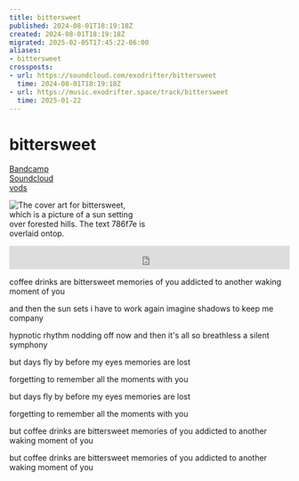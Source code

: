 ```yaml
---
title: bittersweet
published: 2024-08-01T18:19:18Z
created: 2024-08-01T18:19:18Z
migrated: 2025-02-05T17:45:22-06:00
aliases:
- bittersweet
crossposts:
- url: https://soundcloud.com/exodrifter/bittersweet
  time: 2024-08-01T18:19:18Z
- url: https://music.exodrifter.space/track/bittersweet
  time: 2025-01-22
---
```


# bittersweet

<div class="flex">
<div><i class="ri-store-2-fill"></i> <a href="https://music.exodrifter.space/track/bittersweet">Bandcamp</a></div>
<div><i class="ri-soundcloud-2-fill"></i> <a href="https://soundcloud.com/exodrifter/bittersweet">Soundcloud</a></div>
<div><i class="ri-video-fill"></i> <a href="https://vods.exodrifter.space/tag/song-bittersweet">vods</a></div>
</div>

<div style="width: 50%;">

![The cover art for bittersweet, which is a picture of a sun setting over forested hills. The text 786f7e is overlaid ontop.](bittersweet.png)

</div>

<iframe style="border: 0; width: 100%; max-width: 700px; height: 42px;" src="https://bandcamp.com/EmbeddedPlayer/album=253081176/size=small/bgcol=ffffff/linkcol=0687f5/track=2964576184/transparent=true/" seamless><a href="https://music.exodrifter.space/album/future-formant">future formant by exodrifter</a></iframe>

coffee drinks are bittersweet
memories of you
addicted to another waking
moment of you

and then the sun sets
i have to work again
imagine shadows
to keep me company

hypnotic rhythm
nodding off now and then
it's all so breathless
a silent symphony

but days fly by
before my eyes
memories are lost

forgetting to
remember all the
moments with you

but days fly by
before my eyes
memories are lost

forgetting to
remember all the
moments with you

but coffee drinks are bittersweet
memories of you
addicted to another waking
moment of you

but coffee drinks are bittersweet
memories of you
addicted to another waking
moment of you
